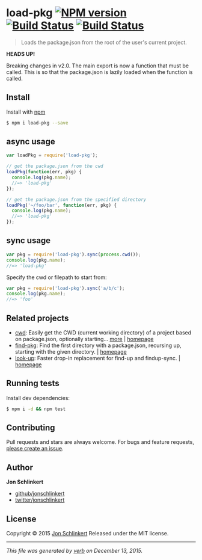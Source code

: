 # load-pkg [![NPM version](https://img.shields.io/npm/v/load-pkg.svg)](https://www.npmjs.com/package/load-pkg) [![Build Status](https://img.shields.io/travis/jonschlinkert/load-pkg.svg)](https://travis-ci.org/jonschlinkert/load-pkg) [![Build Status](https://img.shields.io/travis/jonschlinkert/load-pkg.svg)](https://travis-ci.org/jonschlinkert/load-pkg)

> Loads the package.json from the root of the user's current project.

**HEADS UP!**

Breaking changes in v2.0. The main export is now a function that must be called. This is so that the package.json is lazily loaded when the function is called.

## Install

Install with [npm](https://www.npmjs.com/)

```sh
$ npm i load-pkg --save
```

## async usage

```js
var loadPkg = require('load-pkg');

// get the package.json from the cwd
loadPkg(function(err, pkg) {
  console.log(pkg.name);
  //=> 'load-pkg'
});

// get the package.json from the specified directory
loadPkg('~/foo/bar', function(err, pkg) {
  console.log(pkg.name);
  //=> 'load-pkg'
});
```

## sync usage

```js
var pkg = require('load-pkg').sync(process.cwd());
console.log(pkg.name);
//=> 'load-pkg'
```

Specify the cwd or filepath to start from:

```js
var pkg = require('load-pkg').sync('a/b/c');
console.log(pkg.name);
//=> 'foo'
```

## Related projects

* [cwd](https://www.npmjs.com/package/cwd): Easily get the CWD (current working directory) of a project based on package.json, optionally starting… [more](https://www.npmjs.com/package/cwd) | [homepage](https://github.com/jonschlinkert/cwd)
* [find-pkg](https://www.npmjs.com/package/find-pkg): Find the first directory with a package.json, recursing up, starting with the given directory. | [homepage](https://github.com/jonschlinkert/find-pkg)
* [look-up](https://www.npmjs.com/package/look-up): Faster drop-in replacement for find-up and findup-sync. | [homepage](https://github.com/jonschlinkert/look-up)

## Running tests

Install dev dependencies:

```sh
$ npm i -d && npm test
```

## Contributing

Pull requests and stars are always welcome. For bugs and feature requests, [please create an issue](https://github.com/jonschlinkert/load-pkg/issues/new).

## Author

**Jon Schlinkert**

* [github/jonschlinkert](https://github.com/jonschlinkert)
* [twitter/jonschlinkert](http://twitter.com/jonschlinkert)

## License

Copyright © 2015 [Jon Schlinkert](https://github.com/jonschlinkert)
Released under the MIT license.

***

_This file was generated by [verb](https://github.com/verbose/verb) on December 13, 2015._
